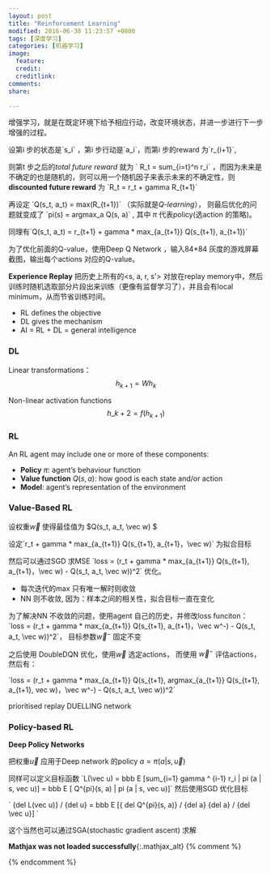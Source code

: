 ```yaml
---
layout: post
title: "Reinforcement Learning"
modified: 2016-06-30 11:23:57 +0800
tags: [深度学习]
categories: [机器学习]
image:
  feature: 
  credit: 
  creditlink: 
comments: 
share: 

---
```


增强学习，就是在既定环境下给予相应行动，改变环境状态，并进一步进行下一步增强的过程。

设第i 步的状态是\`s_i\` ，第i 步行动是\`a_i\`，而第i 步的reward 为\`r_{i+1}\`,

则第t 步之后的*total future reward* 就为 \` R_t = sum_{i=t}^n r\_i\` ，而因为未来是不确定的也是随机的，则可以用一个随机因子来表示未来的不确定性，则 **discounted future reward** 为 \`R_t = r_t + gamma R\_{t+1}\`

再设定 \`Q(s_t, a_t) = max(R_{t+1})\` （实际就是*Q-learning*）， 则最后优化的问题就变成了
\`pi(s) = argmax_a Q(s, a)\` , 其中 $\pi$ 代表policy(选action 的策略)。

同理有\`Q(s_t, a_t) = r\_{t+1} +  gamma * max_{a\_{t+1}} Q(s\_{t+1}, a\_{t+1})\`

为了优化前面的Q-value，使用Deep Q Network ，输入84*84 灰度的游戏屏幕截图，输出每个actions 对应的Q-value。 

**Experience Replay** 把历史上所有的<s, a, r, s'>  对放在replay memory中，然后训练时随机选取部分片段出来训练（更像有监督学习了），并且会有local minimum，从而节省训练时间。


- RL defines the objective
- DL gives the mechanism
- AI = RL + DL = general intelligence

### DL 
Linear transformations： $$h_{k+1} = Wh_k$$

Non-linear  activation functions $$h\_{k+2} = f(h_{k+1})$$

### RL 

An RL agent may include one or more of these components:

- **Policy** $\pi$: agent’s behaviour function
- **Value function** $Q(s, a)$: how good is each state and/or action
- **Model**: agent’s representation of the environment


### Value-Based RL


设权重$\vec w$ 使得最佳值为 $Q(s_t, a_t, \vec w) $


设定\`r_t +  gamma * max\_{a\_{t+1}} Q(s\_{t+1}, a\_{t+1}，\vec w)\` 为拟合目标


然后可以通过SGD 求MSE \`loss = (r_t +  gamma * max_{a\_{t+1}} Q(s\_{t+1}, a\_{t+1}，\vec w) - Q(s_t, a_t, \vec w))^2\` 优化。

- 每次迭代的max 只有唯一解时则收敛
- NN 则不收敛, 因为：样本之间的相关性，拟合目标一直在变化 


为了解决NN 不收敛的问题，使用agent 自己的历史，并修改loss funciton：\`loss = (r_t +  gamma * max_{a\_{t+1}} Q(s\_{t+1}, a\_{t+1}，\vec w^-) - Q(s_t, a_t, \vec w))^2\`， 目标参数$\vec w^-$ 固定不变


之后使用 DoubleDQN 优化，使用$\vec w$ 选定actions， 而使用 $\vec w^-$ 评估actions，然后有：

\`loss = (r_t +  gamma * max\_{a\_{t+1}} Q(s\_{t+1}, argmax\_{a\_{t+1}} Q(s\_{t+1}, a_{t+1}, vec w)，\vec w^-) - Q(s_t, a_t, \vec w))^2\`

prioritised replay
DUELLING network


### Policy-based RL

**Deep Policy Networks**

把权重$\vec u$ 应用于Deep network 的policy 
$a = \pi (a | s, \vec u)$

同样可以定义目标函数 \`L(\vec u) = bbb E [sum_{i=1} gamma ^ {i-1} r_i  | pi (a | s, vec u)] = bbb E [ Q^{pi}(s, a) | pi (a | s, vec u)]\` 然后使用SGD 优化目标


\`
{del L(vec u)} / {del u} = bbb E [{ del Q^{pi}(s, a)} / {del a} {del a} / {del \vec u}]
\`

这个当然也可以通过SGA(stochastic gradient ascent) 求解


[RL1]:https://www.nervanasys.com/demystifying-deep-reinforcement-learning/


**Mathjax was not loaded successfully**{:.mathjax_alt} 
{% comment %}
<script type='text/x-mathjax-config'> MathJax.Hub.Config({ asciimath2jax: { delimiters: [['`','`']] }, tex2jax: {inlineMath: [['$', '$']], displayMath: [['$$', '$$']], processEscapes: true}});  </script>
<script type='text/javascript' src='http://cdn.mathjax.org/mathjax/latest/MathJax.js?config=TeX-MML-AM_HTMLorMML' async='async'></script>
{% endcomment %}


